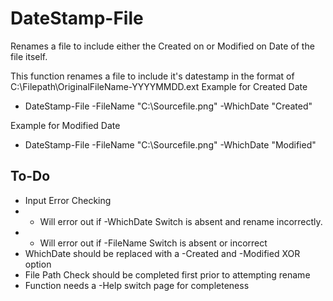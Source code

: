 # DateStamp-File
Renames a file to include either the Created on or Modified on Date of the file itself.

This function renames a file to include it's datestamp in the format
of C:\Filepath\OriginalFileName-YYYYMMDD.ext
Example for Created Date
  * DateStamp-File -FileName "C:\Sourcefile.png" -WhichDate "Created"

Example for Modified Date
  * DateStamp-File -FileName "C:\Sourcefile.png" -WhichDate "Modified" 


## To-Do
* Input Error Checking 
* * Will error out if -WhichDate Switch is absent and rename incorrectly.
* * Will error out if -FileName Switch is absent or incorrect
* WhichDate should be replaced with a -Created and -Modified XOR option
* File Path Check should be completed first prior to attempting rename
* Function needs a -Help switch page for completeness
